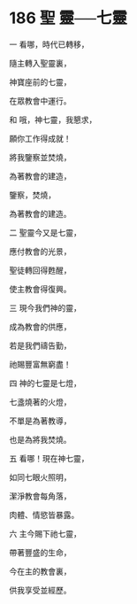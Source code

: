 # 186 聖 靈──七靈

一 看哪，時代已轉移，

隨主轉入聖靈裏，

神寶座前的七靈，

在眾教會中運行。

和 哦，神七靈，我懇求，

願你工作得成就！

將我鑒察並焚燒，

為著教會的建造，

鑒察，焚燒，

為著教會的建造。

二 聖靈今又是七靈，

應付教會的光景，

聖徒轉回得甦醒，

使主教會得復興。

三 現今我們神的靈，

成為教會的供應，

若是我們禱告勤，

祂賜豐富無窮盡！

四 神的七靈是七燈，

七盞燒著的火燈，

不單是為著教導，

也是為將我焚燒。

五 看哪！現在神七靈，

如同七眼火照明，

潔淨教會每角落，

肉體、情慾皆暴露。

六 主今賜下祂七靈，

帶著豐盛的生命，

今在主的教會裏，

供我享受並經歷。

